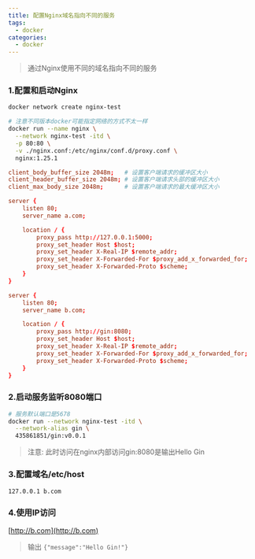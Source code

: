 ```yaml
---
title: 配置Nginx域名指向不同的服务
tags:
  - docker
categories:
  - docker
---
```


> 通过Nginx使用不同的域名指向不同的服务

### 1.配置和启动Nginx

```bash
docker network create nginx-test
```

```bash
# 注意不同版本docker可能指定网络的方式不太一样
docker run --name nginx \
  --network nginx-test -itd \
  -p 80:80 \
  -v ./nginx.conf:/etc/nginx/conf.d/proxy.conf \
  nginx:1.25.1
```

```nginx.conf
client_body_buffer_size 2048m;   # 设置客户端请求的缓冲区大小
client_header_buffer_size 2048m; # 设置客户端请求头部的缓冲区大小
client_max_body_size 2048m;      # 设置客户端请求的最大缓冲区大小

server {
    listen 80;
    server_name a.com;

    location / {
        proxy_pass http://127.0.0.1:5000;
        proxy_set_header Host $host;
        proxy_set_header X-Real-IP $remote_addr;
        proxy_set_header X-Forwarded-For $proxy_add_x_forwarded_for;
        proxy_set_header X-Forwarded-Proto $scheme;
    }
}

server {
    listen 80;
    server_name b.com;

    location / {
        proxy_pass http://gin:8080;
        proxy_set_header Host $host;
        proxy_set_header X-Real-IP $remote_addr;
        proxy_set_header X-Forwarded-For $proxy_add_x_forwarded_for;
        proxy_set_header X-Forwarded-Proto $scheme;
    }
}
```

### 2.启动服务监听8080端口

```bash
# 服务默认端口是5678
docker run --network nginx-test -itd \
  --network-alias gin \
  435861851/gin:v0.0.1
```

> 注意: 此时访问在nginx内部访问gin:8080是输出Hello Gin

### 3.配置域名/etc/host

```bash
127.0.0.1 b.com
```

### 4.使用IP访问

[http://b.com](http://b.com)

> 输出 `{"message":"Hello Gin!"}`